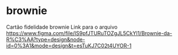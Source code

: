# brownie
Cartão fidelidade brownie
Link para o arquivo
https://www.figma.com/file/IS9pfJTURuTOZgJL5CkYl1/Brownie-da-R%C3%AA?type=design&node-id=0%3A1&mode=design&t=esTuKJ7C02t4UYOR-1
